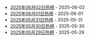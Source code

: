 * [2025年06月02日热榜](https://product-daily.haha.ai/posts/20250602) - 2025-06-02
* [2025年06月01日热榜](https://product-daily.haha.ai/posts/20250601) - 2025-06-01
* [2025年05月31日热榜](https://product-daily.haha.ai/posts/20250531) - 2025-05-31
* [2025年05月30日热榜](https://product-daily.haha.ai/posts/20250530) - 2025-05-30
* [2025年05月29日热榜](https://product-daily.haha.ai/posts/20250529) - 2025-05-29
